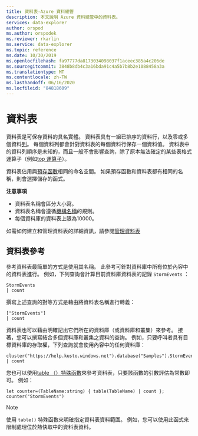 ```yaml
---
title: 資料表-Azure 資料總管
description: 本文說明 Azure 資料總管中的資料表。
services: data-explorer
author: orspod
ms.author: orspodek
ms.reviewer: rkarlin
ms.service: data-explorer
ms.topic: reference
ms.date: 10/30/2019
ms.openlocfilehash: fa97777da8173034098037f1aceec385a4c206de
ms.sourcegitcommit: 3848b8db4c3a16bda91c4a5b7b8b2e1088458a3a
ms.translationtype: MT
ms.contentlocale: zh-TW
ms.lasthandoff: 06/16/2020
ms.locfileid: "84818609"
---
```

# <a name="tables"></a>資料表

資料表是可保存資料的具名實體。 資料表具有一組已排序的資料行，以及零或多個資料[列](./columns.md)。 每個資料列都會針對資料表的每個資料行保存一個資料值。 資料表中的資料列順序是未知的，而且一般不會影響查詢，除了原本無法確定的某些表格式運算子（例如[top 運算子](../topoperator.md)）。

資料表佔用與[預存函數](./stored-functions.md)相同的命名空間。
如果預存函數和資料表都有相同的名稱，則會選擇儲存的函式。

**注意事項**  

* 資料表名稱會區分大小寫。
* 資料表名稱會遵循[機構名稱](./entity-names.md)的規則。
* 每個資料庫的資料表上限為10000。


如需如何建立和管理資料表的詳細資訊，請參閱[管理資料表](../../management/tables.md)

## <a name="table-references"></a>資料表參考

參考資料表最簡單的方式是使用其名稱。 此參考可針對資料庫中所有位於內容中的資料表進行。 例如，下列查詢會計算目前資料庫資料表的記錄 `StormEvents` ：

```kusto
StormEvents
| count
```

撰寫上述查詢的對等方式是藉由將資料表名稱進行轉義：

```kusto
["StormEvents"]
| count
```

資料表也可以藉由明確記出它們所在的資料庫（或資料庫和叢集）來參考。 接著，您可以撰寫結合多個資料庫和叢集之資料的查詢。 例如，只要呼叫者具有目標資料庫的存取權，下列查詢就會使用內容中的任何資料庫：

```kusto
cluster("https://help.kusto.windows.net").database("Samples").StormEvents
| count
```

您也可以使用[table （）特殊函數](../tablefunction.md)來參考資料表，只要該函數的引數評估為常數即可。 例如：

```kusto
let counter=(TableName:string) { table(TableName) | count };
counter("StormEvents")
```

> [!NOTE]
> 使用 `table()` 特殊函數來明確指定資料表資料範圍。 例如，您可以使用此函式來限制處理位於熱快取中的資料表資料。
